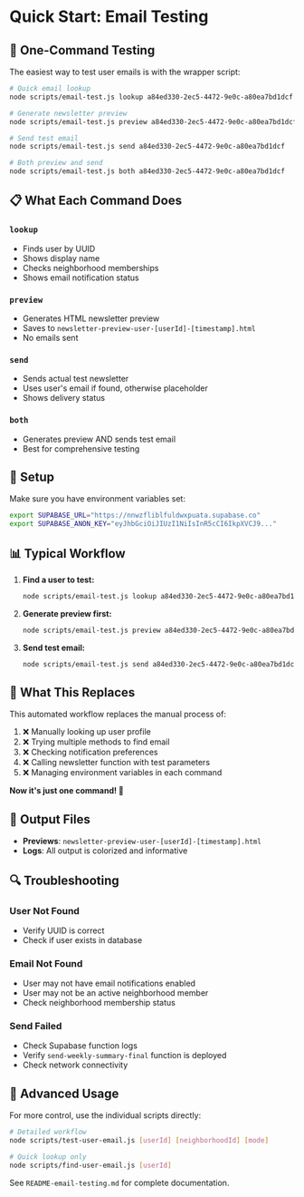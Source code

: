 # Quick Start: Email Testing

## 🚀 One-Command Testing

The easiest way to test user emails is with the wrapper script:

```bash
# Quick email lookup
node scripts/email-test.js lookup a84ed330-2ec5-4472-9e0c-a80ea7bd1dcf

# Generate newsletter preview
node scripts/email-test.js preview a84ed330-2ec5-4472-9e0c-a80ea7bd1dcf

# Send test email
node scripts/email-test.js send a84ed330-2ec5-4472-9e0c-a80ea7bd1dcf

# Both preview and send
node scripts/email-test.js both a84ed330-2ec5-4472-9e0c-a80ea7bd1dcf
```

## 📋 What Each Command Does

### `lookup`
- Finds user by UUID
- Shows display name
- Checks neighborhood memberships
- Shows email notification status

### `preview`
- Generates HTML newsletter preview
- Saves to `newsletter-preview-user-[userId]-[timestamp].html`
- No emails sent

### `send`
- Sends actual test newsletter
- Uses user's email if found, otherwise placeholder
- Shows delivery status

### `both`
- Generates preview AND sends test email
- Best for comprehensive testing

## 🔧 Setup

Make sure you have environment variables set:

```bash
export SUPABASE_URL="https://nnwzfliblfuldwxpuata.supabase.co"
export SUPABASE_ANON_KEY="eyJhbGciOiJIUzI1NiIsInR5cCI6IkpXVCJ9..."
```

## 📊 Typical Workflow

1. **Find a user to test:**
   ```bash
   node scripts/email-test.js lookup a84ed330-2ec5-4472-9e0c-a80ea7bd1dcf
   ```

2. **Generate preview first:**
   ```bash
   node scripts/email-test.js preview a84ed330-2ec5-4472-9e0c-a80ea7bd1dcf
   ```

3. **Send test email:**
   ```bash
   node scripts/email-test.js send a84ed330-2ec5-4472-9e0c-a80ea7bd1dcf
   ```

## 🎯 What This Replaces

This automated workflow replaces the manual process of:

1. ❌ Manually looking up user profile
2. ❌ Trying multiple methods to find email
3. ❌ Checking notification preferences
4. ❌ Calling newsletter function with test parameters
5. ❌ Managing environment variables in each command

**Now it's just one command! 🎉**

## 📁 Output Files

- **Previews**: `newsletter-preview-user-[userId]-[timestamp].html`
- **Logs**: All output is colorized and informative

## 🔍 Troubleshooting

### User Not Found
- Verify UUID is correct
- Check if user exists in database

### Email Not Found
- User may not have email notifications enabled
- User may not be an active neighborhood member
- Check neighborhood membership status

### Send Failed
- Check Supabase function logs
- Verify `send-weekly-summary-final` function is deployed
- Check network connectivity

## 🚀 Advanced Usage

For more control, use the individual scripts directly:

```bash
# Detailed workflow
node scripts/test-user-email.js [userId] [neighborhoodId] [mode]

# Quick lookup only
node scripts/find-user-email.js [userId]
```

See `README-email-testing.md` for complete documentation.
